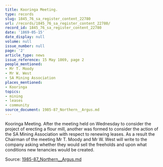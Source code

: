 ```yaml
---
title: Kooringa Meeting.
type: records
slug: 1845_76_sa_register_content_22780
url: /records/1845_76_sa_register_content_22780/
record_id: 1845_76_sa_register_content_22780
date: '1869-05-15'
date_display: null
volume: null
issue_number: null
page: '2'
article_type: news
issue_reference: 15 May 1869, page 2
people_mentioned:
- Mr T. Moody
- Mr W. West
- SA Mining Association
places_mentioned:
- Kooringa
topics:
- mining
- leases
- community
source_document: 1985-87_Northern__Argus.md
---
```


Kooringa Meeting.  After the meeting held on Wednesday to consider the project of erecting a flour mill, another was formed to consider the action of the SA Mining Association with respect to renewing leases.  As a result the Chairman of the meeting Mr T. Moody and Mr W. West will write to the company asking whether they would sell the freeholds and upon what conditions new tenancies would be created.

Source: [1985-87_Northern__Argus.md](/downloads/markdown/1985-87_Northern__Argus.md)
